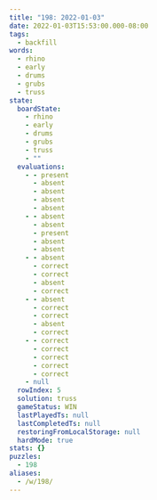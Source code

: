 ```yaml
---
title: "198: 2022-01-03"
date: 2022-01-03T15:53:00.000-08:00
tags:
  - backfill
words:
  - rhino
  - early
  - drums
  - grubs
  - truss
state:
  boardState:
    - rhino
    - early
    - drums
    - grubs
    - truss
    - ""
  evaluations:
    - - present
      - absent
      - absent
      - absent
      - absent
    - - absent
      - absent
      - present
      - absent
      - absent
    - - absent
      - correct
      - correct
      - absent
      - correct
    - - absent
      - correct
      - correct
      - absent
      - correct
    - - correct
      - correct
      - correct
      - correct
      - correct
    - null
  rowIndex: 5
  solution: truss
  gameStatus: WIN
  lastPlayedTs: null
  lastCompletedTs: null
  restoringFromLocalStorage: null
  hardMode: true
stats: {}
puzzles:
  - 198
aliases:
  - /w/198/
---
```

<!-- more -->
